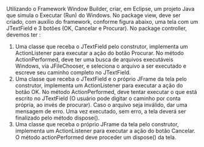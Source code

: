 Utilizando o Framework Window Builder, criar, em Eclipse, um projeto Java
que simula o Executar (Run) do Windows.
No package view, deve ser criado, com auxílio do framework, conforme
figura abaixo, uma tela com um JTextField e 3 botões (OK, Cancelar e
Procurar).
No package controller, devemos ter :
1) Uma classe que receba o JTextField pelo construtor, implementa um
ActionListener para executar a ação do botão Procurar. No método
ActionPerformed, deve ter uma busca de arquivos executáveis
Windows, via JFileChooser, e seleciona o arquivo a ser executado e
escreve seu caminho completo no JTextField.
2) Uma classe que receba o JTextField e o próprio JFrame da tela pelo
construtor, implementa um ActionListener para executar a ação do
botão OK. No método ActionPerformed, deve tentar executar o que
está escrito no JTextField (O usuário pode digitar o caminho por conta
própria, ao invés de procurar). Caso o arquivo seja inválido, dar uma
mensagem de erro. Uma vez executado, sem erro, a tela deverá ser
finalizado pelo método dispose().
3) Uma classe que receba o próprio JFrame da tela pelo construtor,
implementa um ActionListener para executar a ação do botão
Cancelar. O método actionPerformed deve proceder um dispose() da
tela.
